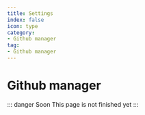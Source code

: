 ```yaml
---
title: Settings
index: false
icon: type
category:
- Github manager
tag: 
- Github manager
---
```


# Github manager

::: danger Soon 
This page is not finished yet
:::